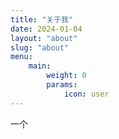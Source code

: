 ```yaml
---
title: "关于我"
date: 2024-01-04
layout: "about"
slug: "about"
menu:
    main:
        weight: 0
        params:
            icon: user
---
```


一个